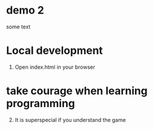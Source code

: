 # demo 2
some text
# Local development
1. Open index.html in your browser

# take courage when learning programming
2. It is superspecial if you understand the game
